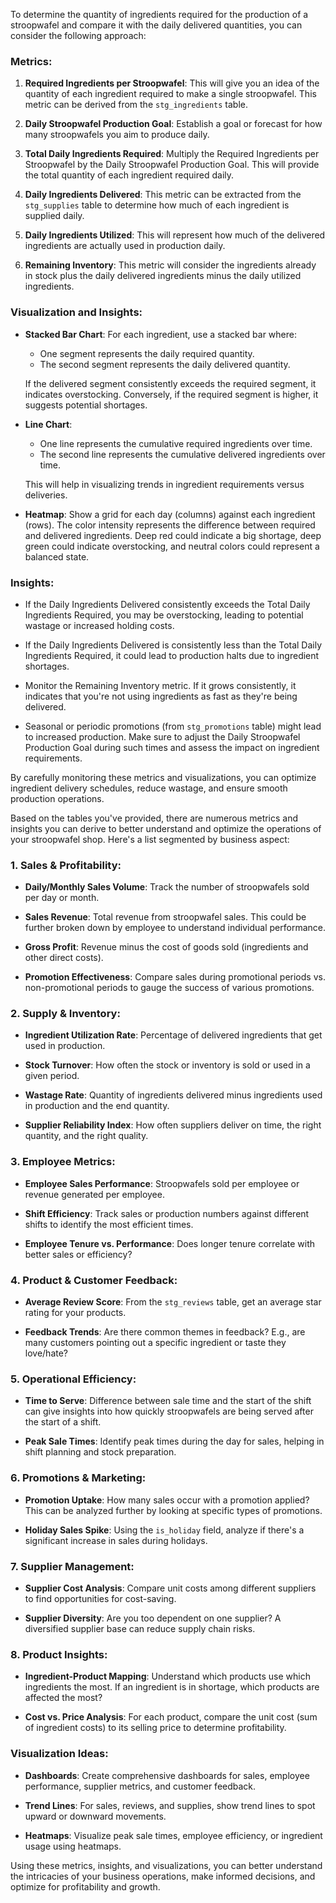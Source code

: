 To determine the quantity of ingredients required for the production of a stroopwafel and compare it with the daily delivered quantities, you can consider the following approach:

### Metrics:

1. **Required Ingredients per Stroopwafel**: This will give you an idea of the quantity of each ingredient required to make a single stroopwafel. This metric can be derived from the `stg_ingredients` table.

2. **Daily Stroopwafel Production Goal**: Establish a goal or forecast for how many stroopwafels you aim to produce daily.

3. **Total Daily Ingredients Required**: Multiply the Required Ingredients per Stroopwafel by the Daily Stroopwafel Production Goal. This will provide the total quantity of each ingredient required daily.

4. **Daily Ingredients Delivered**: This metric can be extracted from the `stg_supplies` table to determine how much of each ingredient is supplied daily.

5. **Daily Ingredients Utilized**: This will represent how much of the delivered ingredients are actually used in production daily.

6. **Remaining Inventory**: This metric will consider the ingredients already in stock plus the daily delivered ingredients minus the daily utilized ingredients. 

### Visualization and Insights:

- **Stacked Bar Chart**: For each ingredient, use a stacked bar where:
  - One segment represents the daily required quantity.
  - The second segment represents the daily delivered quantity.
  
  If the delivered segment consistently exceeds the required segment, it indicates overstocking. Conversely, if the required segment is higher, it suggests potential shortages.

- **Line Chart**: 
  - One line represents the cumulative required ingredients over time.
  - The second line represents the cumulative delivered ingredients over time.
  
  This will help in visualizing trends in ingredient requirements versus deliveries.

- **Heatmap**: Show a grid for each day (columns) against each ingredient (rows). The color intensity represents the difference between required and delivered ingredients. Deep red could indicate a big shortage, deep green could indicate overstocking, and neutral colors could represent a balanced state.

### Insights:

- If the Daily Ingredients Delivered consistently exceeds the Total Daily Ingredients Required, you may be overstocking, leading to potential wastage or increased holding costs.

- If the Daily Ingredients Delivered is consistently less than the Total Daily Ingredients Required, it could lead to production halts due to ingredient shortages.

- Monitor the Remaining Inventory metric. If it grows consistently, it indicates that you're not using ingredients as fast as they're being delivered.

- Seasonal or periodic promotions (from `stg_promotions` table) might lead to increased production. Make sure to adjust the Daily Stroopwafel Production Goal during such times and assess the impact on ingredient requirements.

By carefully monitoring these metrics and visualizations, you can optimize ingredient delivery schedules, reduce wastage, and ensure smooth production operations.

Based on the tables you've provided, there are numerous metrics and insights you can derive to better understand and optimize the operations of your stroopwafel shop. Here's a list segmented by business aspect:

### 1. **Sales & Profitability**:

- **Daily/Monthly Sales Volume**: Track the number of stroopwafels sold per day or month.
  
- **Sales Revenue**: Total revenue from stroopwafel sales. This could be further broken down by employee to understand individual performance.

- **Gross Profit**: Revenue minus the cost of goods sold (ingredients and other direct costs).

- **Promotion Effectiveness**: Compare sales during promotional periods vs. non-promotional periods to gauge the success of various promotions.

### 2. **Supply & Inventory**:

- **Ingredient Utilization Rate**: Percentage of delivered ingredients that get used in production.

- **Stock Turnover**: How often the stock or inventory is sold or used in a given period.

- **Wastage Rate**: Quantity of ingredients delivered minus ingredients used in production and the end quantity.

- **Supplier Reliability Index**: How often suppliers deliver on time, the right quantity, and the right quality.

### 3. **Employee Metrics**:

- **Employee Sales Performance**: Stroopwafels sold per employee or revenue generated per employee.

- **Shift Efficiency**: Track sales or production numbers against different shifts to identify the most efficient times.

- **Employee Tenure vs. Performance**: Does longer tenure correlate with better sales or efficiency?

### 4. **Product & Customer Feedback**:

- **Average Review Score**: From the `stg_reviews` table, get an average star rating for your products.

- **Feedback Trends**: Are there common themes in feedback? E.g., are many customers pointing out a specific ingredient or taste they love/hate?

### 5. **Operational Efficiency**:

- **Time to Serve**: Difference between sale time and the start of the shift can give insights into how quickly stroopwafels are being served after the start of a shift.

- **Peak Sale Times**: Identify peak times during the day for sales, helping in shift planning and stock preparation.

### 6. **Promotions & Marketing**:

- **Promotion Uptake**: How many sales occur with a promotion applied? This can be analyzed further by looking at specific types of promotions.

- **Holiday Sales Spike**: Using the `is_holiday` field, analyze if there's a significant increase in sales during holidays.

### 7. **Supplier Management**:

- **Supplier Cost Analysis**: Compare unit costs among different suppliers to find opportunities for cost-saving.

- **Supplier Diversity**: Are you too dependent on one supplier? A diversified supplier base can reduce supply chain risks.

### 8. **Product Insights**:

- **Ingredient-Product Mapping**: Understand which products use which ingredients the most. If an ingredient is in shortage, which products are affected the most?

- **Cost vs. Price Analysis**: For each product, compare the unit cost (sum of ingredient costs) to its selling price to determine profitability.

### Visualization Ideas:

- **Dashboards**: Create comprehensive dashboards for sales, employee performance, supplier metrics, and customer feedback.

- **Trend Lines**: For sales, reviews, and supplies, show trend lines to spot upward or downward movements.

- **Heatmaps**: Visualize peak sale times, employee efficiency, or ingredient usage using heatmaps.

Using these metrics, insights, and visualizations, you can better understand the intricacies of your business operations, make informed decisions, and optimize for profitability and growth.

